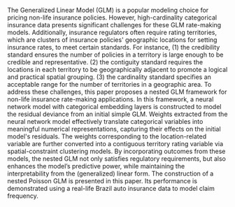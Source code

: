 The Generalized Linear Model (GLM) is a popular modeling choice for pricing non-life insurance policies. However, high-cardinality categorical insurance data presents significant challenges for these GLM rate-making models. Additionally, insurance regulators often require rating territories, which are clusters of insurance policies' geographic locations for setting insurance rates, to meet certain standards. For instance, (1) the credibility standard ensures the number of policies in a territory is large enough to be credible and representative. (2) the contiguity standard requires the locations in each territory to be geographically adjacent  to promote a logical and practical spatial grouping.  (3) the cardinality standard specifies an acceptable range for the number of territories in a geographic area. To address these challenges, this paper proposes a nested GLM framework for non-life insurance rate-making applications. In this framework, a neural network model with categorical embedding layers is constructed to model the residual deviance from an initial simple GLM. Weights extracted from the neural network model effectively translate categorical variables into meaningful numerical representations, capturing their effects on the initial model's residuals. The weights corresponding to the location-related variable are further converted into a contiguous territory rating variable via spatial-constraint clustering models. By incorporating outcomes from these models, the nested GLM not only satisfies regulatory requirements, but also enhances the model’s predictive power, while maintaining the interpretability from the (generalized) linear form. The construction of a nested Poisson GLM is presented in this paper. Its performance is demonstrated using a real-life Brazil auto insurance data to model claim frequency. 
